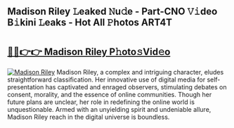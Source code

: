 ## Madison Riley 𝙻eaked 𝙽u𝚍e - Part-CNO 𝚅𝚒deo B𝚒kini 𝙻eaks - Hot All 𝙿hotos ART4T

# <h2><a href="http://ld1ceq.urlbe.top/?page=Madison+Riley">🔗🔗👉👉 Madison Riley P𝚑oto𝚜Vid𝚎o</a></h2>

[![Madison Riley](https://i.imgur.com/eBuTRDB.gif)](http://ld1ceq.urlbe.top/?page=Madison+Riley)
Madison Riley, a complex and intriguing character, eludes straightforward classification. Her innovative use of digital media for self-presentation has captivated and enraged observers, stimulating debates on consent, morality, and the essence of online communities. Though her future plans are unclear, her role in redefining the online world is unquestionable. Armed with an unyielding spirit and undeniable allure, Madison Riley reach in the digital universe is boundless.
